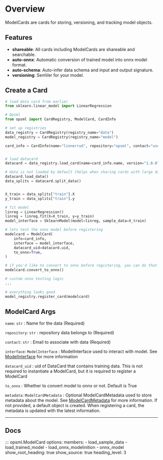 # Overview

ModelCards are cards for storing, versioning, and tracking model objects.

## Features
- **shareable**: All cards including ModelCards are shareable and searchable.
- **auto-onnx**: Automatic conversion of trained model into onnx model format.
- **auto-schema**: Auto-infer data schema and input and output signature.
- **versioning**: SemVer for your model.

## Create a Card

```python hl_lines="5 28 31-36"
# load data card from earlier
from sklearn.linear_model import LinearRegression

# Opsml
from opsml import CardRegistry, ModelCard, CardInfo

# set up registries
data_registry = CardRegistry(registry_name="data")
model_registry = CardRegistry(registry_name="model")

card_info = CardInfo(name="linnerrud", repository="opsml", contact="user@email.com")


# load datacard
datacard = data_registry.load_card(name=card_info.name, version="1.0.0")

# data is not loaded by default (helps when sharing cards with large data)
datacard.load_data()
data_splits = datacard.split_data()


X_train = data_splits["train"].X
y_train = data_splits["train"].y

# fit model
linreg = LinearRegression()
linreg = linreg.fit(X=X_train, y=y_train)
model_interface = SklearnModel(model=linreg, sample_data=X_train)

# lets test the onnx model before registering
modelcard = ModelCard(
    info=card_info,
    interface = model_interface,
    datacard_uid=datacard.uid,
    to_onnx=True,
)

# if you'd like to convert to onnx before registering, you can do that as well
modelcard.convert_to_onnx()

# custom onnx testing logic
...

# everything looks good
model_registry.register_card(modelcard)
```

## ModelCard Args

`name`: `str`
: Name for the data (Required)

`repository`: `str`
: repository data belongs to (Required)

`contact`: `str`
: Email to associate with data (Required)

`interface`: `ModelInterface`
: ModelInterface used to interact with model. See [ModelInterface](../interfaces/model/interfaces.md) for more information

`datacard_uid`
: uid of DataCard that contains training data. This is not required to instantiate a ModelCard, but it is required to register a ModelCard

`to_onnx`
: Whether to convert model to onnx or not. Default is True

`metadata`: `ModelCardMetadata`
: Optional ModelCardMetadata used to store metadata about the model. See [ModelCardMetadata](./metadata.md) for more information. If not provided, a default object is created. When registering a card, the metadata is updated with the latest information. 


---
## Docs

::: opsml.ModelCard
    options:
        members:
            - load_sample_data
            - load_trained_model
            - load_onnx_modelinition
            - onnx_model
        show_root_heading: true
        show_source: true
        heading_level: 3